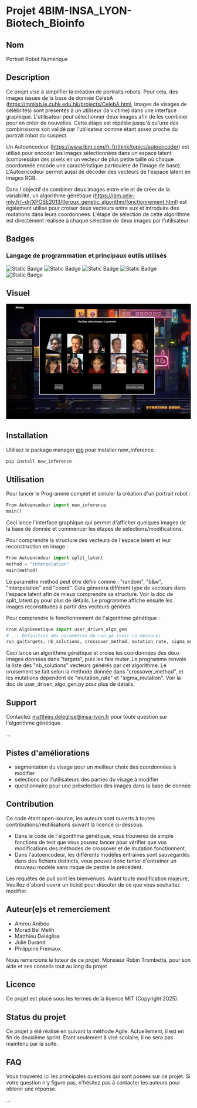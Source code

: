 # Projet 4BIM-INSA_LYON-Biotech_Bioinfo

## Nom
Portrait Robot Numérique

## Description
Ce projet vise à simplifier la création de portraits robots. 
Pour cela, des images issues de la base de donnée CelebA (https://mmlab.ie.cuhk.edu.hk/projects/CelebA.html, images de visages de célébrités) sont présentés à un utiliseur (la victime) dans une interface graphique. L'utilisateur peut sélectionner deux images afin de les combiner pour en créer de nouvelles. Cette étape est répétée jusqu'à qu'une des combinaisons soit validé par l'utilisateur comme étant assez proche du portrait robot du suspect.

Un Autoencodeur (https://www.ibm.com/fr-fr/think/topics/autoencoder) est utilisé pour encoder les images sélectionnées dans un espace latent (compression des pixels en un vecteur de plus petite taille où chaque coordonnée encode une caractéristique particulère de l'image de base). L'Autoencodeur permet aussi de décoder des vecteurs de l'espace latent en images RGB.

Dans l'objectif de combiner deux images entre elle et de créer de la variabilité, un algorithme génétique (https://igm.univ-mlv.fr/~dr/XPOSE2013/tleroux_genetic_algorithm/fonctionnement.html) est également utilisé pour croiser deux vecteurs entre eux et introduire des mutations dans leurs coordonnées. L'étape de sélection de cette algorithme est directement réalisée à chaque sélection de deux images par l'utilisateur.

## Badges

### Langage de programmation et principaux outils utilisés
![Static Badge](https://img.shields.io/badge/Langage-Python-blue?logo=python)
![Static Badge](https://img.shields.io/badge/Tool-Pytorch-blue?logo=pytorch)
![Static Badge](https://img.shields.io/badge/Tool-Numpy-blue?logo=numpy)
![Static Badge](https://img.shields.io/badge/Framework-PyQt6-blue?logo=qt)
![Static Badge](https://img.shields.io/badge/Optuna-4.2.1+-blue?logo=optuna)


## Visuel
![What is this](interface.png)

## Installation

Utilisez le package manager [pip](https://pip.pypa.io/en/stable/) pour installer new_inference.

```bash
pip install new_inference
```

## Utilisation

Pour lancer le Programme complet et simuler la création d'un portrait robot :

```python
From Autoencodeur import new_inference
main()
```

Ceci lance l'interface graphique qui permet d'afficher quelques images de la base de donnée et commencer les étapes de sélections/modifications.

Pour comprendre la structure des vecteurs de l'espace latent et leur reconstruction en image :

```python
From Autoencodeur import split_latent
method = "interpolation"
main(method)
```

Le paramètre method peut être défini comme : "random", "b&w", "interpolation" and "coord". Cela génerera différent type de vecteurs dans l'espace latent afin de mieux comprendre sa structure. Voir la doc de split_latent.py pour plus de détails. Le programme affiche ensuite les images reconstituées à partir des vecteurs générés

Pour comprendre le fonctionnement de l'algorithme génétique :

```python
From AlgoGenetique import user_driven_algo_gen
# ... Definition des paramètres de run_ga (voir ci-dessous)
run_ga(targets, nb_solutions, crossover_method, mutation_rate, sigma_mutation)
```

Ceci lance un algorithme génétique et croise les coordonnées des deux images données dans "targets", puis les fais muter. Le programme renvoie la liste des "nb_solutions" vecteurs générés par cet algorithme.
Le croisement se fait selon la méthode donnée dans "crossover_method", et les mutations dépendent de "mutation_rate" et "sigma_mutation". Voir la doc de user_driven_algo_gen.py pour plus de détails.

## Support
Contactez matthieu.deleglise@insa-lyon.fr pour toute question sur l'algorithme génétique.

...

## Pistes d'améliorations
- segmentation du visage pour un meilleur choix des coordonnées à modifier
- selections par l'utilisateurs des parties du visage à modifier
- questionnaire pour une préselection des images dans la base de donnée

## Contribution
Ce code étant open-source, les auteurs sont ouverts à toutes contributions/réutilisations suivant la licence ci-dessous. 

- Dans le code de l'algorithme génétique, vous trouverez de simple fonctions de test que vous pouvez lancer pour vérifier que vos modifications des méthodes de crossover et de mutation fonctionnent. 
- Dans l'autoencodeur, les différents modèles entrainés sont sauvegardés dans des fichiers distincts, vous pouvez donc tenter d'entrainer un nouveau modèle sans risque de perdre le précédent.

Les requêtes de pull sont les bienvenues. Avant toute modification majeure, Veuillez d'abord ouvrir un ticket
pour discuter de ce que vous souhaitez modifier.

## Auteur(e)s et remerciement
- Amrou Anibou 
- Morad Bel Melih
- Matthieu Deléglise
- Julie Durand
- Philippine Fremaux

Nous remercions le tuteur de ce projet, Monsieur Robin Trombetta, pour son aide et ses conseils tout au long du projet

## Licence
Ce projet est placé sous les termes de la licence MIT (Copyright 2025).

## Status du projet
Ce projet a été réalisé en suivant la méthode Agile. Actuellement, il est en fin de deuxième sprint. 
Etant seulement à visé scolaire, il ne sera pas maintenu par la suite. 

## FAQ
Vous trouverez ici les principales questions qui sont posées sur ce projet. Si votre question n'y figure pas, n'hésitez pas à contacter les auteurs pour obtenir une réponse.

...